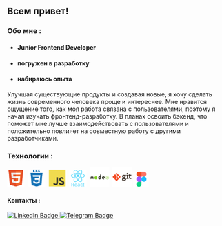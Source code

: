 ## Всем привет! 
### Обо мне :
- #### Junior Frontend Developer
- #### погружен в разработку
- #### набираюсь опыта

Улучшая существующие продукты и создавая новые, я хочу сделать жизнь современного человека проще и интереснее. Мне нравится ощущение того, как моя работа связана с пользователями, поэтому я начал изучать фронтенд-разработку. В планах освоить бэкенд, что поможет мне лучше взаимодействовать с пользователями и положительно повлияет на совместную работу с другими разработчиками.

### Технологии :
<div>
  <img src="https://github.com/devicons/devicon/blob/master/icons/html5/html5-original.svg" title="HTML5" alt="HTML" width="40" height="40"/>&nbsp;
  <img src="https://github.com/devicons/devicon/blob/master/icons/css3/css3-plain-wordmark.svg"  title="CSS3" alt="CSS" width="40" height="40"/>&nbsp;
  <img src="https://github.com/devicons/devicon/blob/master/icons/javascript/javascript-original.svg" title="JavaScript" alt="JavaScript" width="40" height="40"/>&nbsp;
  <img src="https://github.com/devicons/devicon/blob/master/icons/react/react-original-wordmark.svg" title="React" alt="React" width="40" height="40"/>&nbsp;
  <img src="https://github.com/devicons/devicon/blob/master/icons/nodejs/nodejs-original-wordmark.svg" title="NodeJS" alt="NodeJS" width="45" height="45"/>&nbsp;
  <img src="https://github.com/devicons/devicon/blob/master/icons/git/git-original-wordmark.svg" title="Git" alt="Git" width="45" height="45"/>
  <img src="https://github.com/devicons/devicon/blob/master/icons/figma/figma-original.svg" title="Figma" alt="Figma" width="35" height="35"/>&nbsp;
</div>

#### Контакты :
<div id="badges">
  <a href="https://www.linkedin.com/in/vsgofman/">
    <img src="https://img.shields.io/badge/LinkedIn-blue?style=for-the-badge&logo=linkedin&logoColor=white" alt="LinkedIn Badge"/>
  </a>
  <a href="https://t.me/vsgofman">
    <img src="https://img.shields.io/badge/Telegram-blue?logo=telegram&logoColor=white&style=for-the-badge" alt="Telegram Badge"/>
  </a>
</div>
